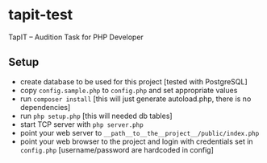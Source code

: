 # tapit-test
TapIT – Audition Task for PHP Developer

## Setup

- create database to be used for this project [tested with PostgreSQL]
- copy `config.sample.php` to `config.php` and set appropriate values
- run `composer install` [this will just generate autoload.php, there is no dependencies]
- run `php setup.php` [this will needed db tables]
- start TCP server with `php server.php`
- point your web server to `__path__to__the__project__/public/index.php`
- point your web browser to the project and login with credentials set in `config.php` [username/password are hardcoded in config]
